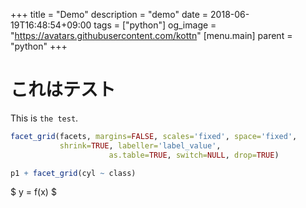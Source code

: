 +++
title = "Demo"
description = "demo"
date = 2018-06-19T16:48:54+09:00
tags = ["python"]
og_image = "https://avatars.githubusercontent.com/kottn"
[menu.main]
  parent = "python"
+++

# これはテスト
This is `the test`.

```r
facet_grid(facets, margins=FALSE, scales='fixed', space='fixed',
           shrink=TRUE, labeller='label_value',
                      as.table=TRUE, switch=NULL, drop=TRUE)

p1 + facet_grid(cyl ~ class)
```

$ y = f(x) $
